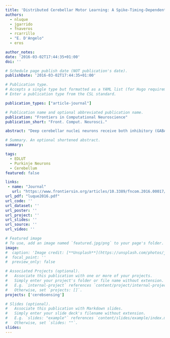 ```yaml
---
title: 'Distributed Cerebellar Motor Learning: A Spike-Timing-Dependent Plasticity Model'
authors:
  - nluque
  - jgarrido
  - fnaveros
  - rcarrillo
  - "E. D'Angelo"
  - eros

author_notes:
date: '2016-03-02T17:44:35+01:00'
doi: ''

# Schedule page publish date (NOT publication's date).
publishDate: '2016-03-02T17:44:35+01:00'

# Publication type.
# Accepts a single type but formatted as a YAML list (for Hugo requirements).
# Enter a publication type from the CSL standard.

publication_types: ["article-journal"]

# Publication name and optional abbreviated publication name.
publication: "Frontiers in Computational Neuroscience"
publication_short: "Front. Comput. Neurosci."

abstract: "Deep cerebellar nuclei neurons receive both inhibitory (GABAergic) synaptic currents from Purkinje cells (within the cerebellar cortex) and excitatory (glutamatergic) synaptic currents from mossy fibers. Those two deep cerebellar nucleus inputs are thought to be also adaptive, embedding interesting properties in the framework of accurate movements. We show that distributed spike-timing-dependent plasticity mechanisms (STDP) located at different cerebellar sites (parallel fibers to Purkinje cells, mossy fibers to deep cerebellar nucleus cells, and Purkinje cells to deep cerebellar nucleus cells) in close-loop simulations provide an explanation for the complex learning properties of the cerebellum in motor learning. Concretely, we propose a new mechanistic cerebellar spiking model. In this new model, deep cerebellar nuclei embed a dual functionality: deep cerebellar nuclei acting as a gain adaptation mechanism and as a facilitator for the slow memory consolidation at mossy fibers to deep cerebellar nucleus synapses. Equipping the cerebellum with excitatory (e-STDP) and inhibitory (i-STDP) mechanisms at deep cerebellar nuclei afferents allows the accommodation of synaptic memories that were formed at parallel fibers to Purkinje cells synapses and then transferred to mossy fibers to deep cerebellar nucleus synapses. These adaptive mechanisms also contribute to modulate the deep-cerebellar-nucleus-output firing rate (output gain modulation toward optimizing its working range)."

# Summary. An optional shortened abstract.
summary:

tags:
  - EDLUT
  - Purkinje Neurons
  - Cerebellum
featured: false

links:
 - name: "Journal"
   url: "https://www.frontiersin.org/articles/10.3389/fncom.2016.00017/full"
url_pdf: "luque2016.pdf"
url_code: ''
url_dataset: ''
url_poster: ''
url_project: ''
url_slides: ''
url_source: ''
url_video: ''

# Featured image
# To use, add an image named `featured.jpg/png` to your page's folder.
image:
#  caption: 'Image credit: [**Unsplash**](https://unsplash.com/photos/jdD8gXaTZsc)'
#  focal_point: ''
#  preview_only: false

# Associated Projects (optional).
#   Associate this publication with one or more of your projects.
#   Simply enter your project's folder or file name without extension.
#   E.g. `internal-project` references `content/project/internal-project/index.md`.
#   Otherwise, set `projects: []`.
projects: ['cerebsensing']

# Slides (optional).
#   Associate this publication with Markdown slides.
#   Simply enter your slide deck's filename without extension.
#   E.g. `slides: "example"` references `content/slides/example/index.md`.
#   Otherwise, set `slides: ""`.
slides:
---
```

